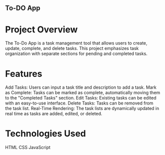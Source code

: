 ## To-DO App

# Project Overview

The To-Do App is a task management tool that allows users to create, update, complete, and delete tasks. This project emphasizes task organization with separate sections for pending and completed tasks.

# Features

Add Tasks: Users can input a task title and description to add a task.
Mark as Complete: Tasks can be marked as complete, automatically moving them to the "Completed Tasks" section.
Edit Tasks: Existing tasks can be edited with an easy-to-use interface.
Delete Tasks: Tasks can be removed from the task list.
Real-Time Rendering: The task lists are dynamically updated in real time as tasks are added, edited, or deleted.

# Technologies Used

HTML
CSS
JavaScript
